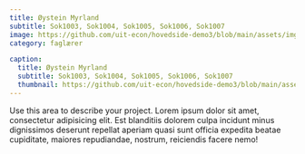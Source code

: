 ```yaml
---
title: Øystein Myrland
subtitle: Sok1003, Sok1004, Sok1005, Sok1006, Sok1007
image: https://github.com/uit-econ/hovedside-demo3/blob/main/assets/img/writing.jpg?raw=true
category: faglærer

caption:
  title: Øystein Myrland
  subtitle: Sok1003, Sok1004, Sok1005, Sok1006, Sok1007
  thumbnail: https://github.com/uit-econ/hovedside-demo3/blob/main/assets/img/writing.jpg?raw=true
---
```

Use this area to describe your project. Lorem ipsum dolor sit amet, consectetur adipisicing elit. Est blanditiis dolorem culpa incidunt minus dignissimos deserunt repellat aperiam quasi sunt officia expedita beatae cupiditate, maiores repudiandae, nostrum, reiciendis facere nemo!


